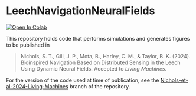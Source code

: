 # LeechNavigationNeuralFields

[![Open In Colab](https://colab.research.google.com/assets/colab-badge.svg)](https://colab.research.google.com/github/qbeslab/LeechNavigationNeuralFields/blob/main/Simulating_Leech_Navigation_Using_Neural_Fields.ipynb)

This repository holds code that performs simulations and generates figures to be published in

> Nichols, S. T., Gill, J. P., Mota, B., Harley, C. M., & Taylor, B. K. (2024). Bioinspired Navigation Based on Distributed Sensing in the Leech Using Dynamic Neural Fields. Accepted to _Living Machines_.

For the version of the code used at time of publication, see the [Nichols-et-al-2024-Living-Machines](https://github.com/qbeslab/LeechNavigationNeuralFields/tree/Nichols-et-al-2024-Living-Machines) branch of the repository.
